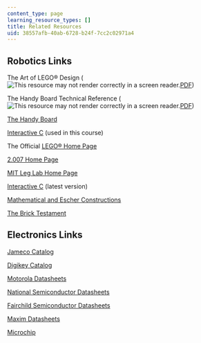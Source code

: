```yaml
---
content_type: page
learning_resource_types: []
title: Related Resources
uid: 38557afb-40ab-6728-b24f-7cc2c02971a4
---
```


Robotics Links
--------------

The Art of LEGO® Design (![This resource may not render correctly in a screen reader.](/images/inacessible.gif)[PDF](http://handyboard.com/oldhb/techdocs/artoflego.pdf))

The Handy Board Technical Reference (![This resource may not render correctly in a screen reader.](/images/inacessible.gif)[PDF](http://handyboard.com/oldhb/software/icmanual/icmain.pdf))

[The Handy Board](http://handyboard.com/)

[Interactive C](http://www.newtonlabs.com/ic/) (used in this course)

The Official [LEGO® Home Page](http://www.lego.com/)

[2.007 Home Page](/courses/2-007-design-and-manufacturing-i-spring-2009/)

[MIT Leg Lab Home Page](http://www.ai.mit.edu/projects/leglab/)

[Interactive C](http://www.newtonlabs.com/ic/dist/ic-monolithic.html#SEC1) (latest version)

[Mathematical and Escher Constructions](http://www.andrewlipson.com/lego.htm)

[The Brick Testament](http://www.thebricktestament.com/)

Electronics Links
-----------------

[Jameco Catalog](http://www.jameco.com/)

[Digikey Catalog](http://www.digi-key.com/)

[Motorola Datasheets](http://www.datasheetcatalog.com/motorola/1/)

[National Semiconductor Datasheets](http://www.datasheetlib.com/national-semiconductor/)

[Fairchild Semiconductor Datasheets](http://www.fairchildsemi.com/index.html)

[Maxim Datasheets](https://www.maximintegrated.com/en/ds/index.mvp)

[Microchip](http://www.microchip.com/TechDocByProduct.aspx)
